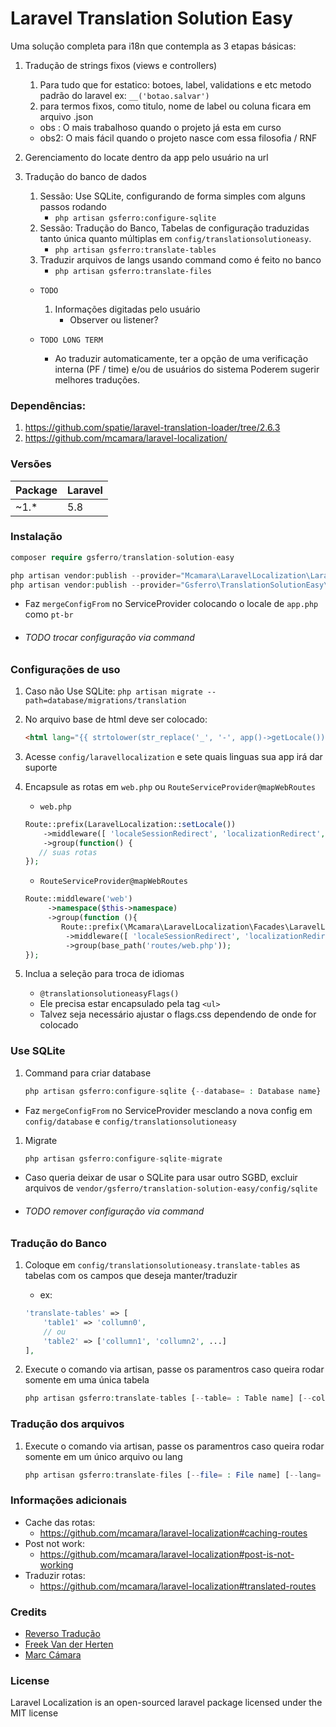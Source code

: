 # Laravel Translation Solution Easy

Uma solução completa para i18n que contempla as 3 etapas básicas:


1.  Tradução de strings fixos (views e controllers)

    1. Para tudo que for estatico: botoes, label, validations e etc
    metodo padrão do laravel
    ex:
        `__('botao.salvar')`
    1.  para termos fixos, como titulo, nome de label ou coluna ficara em arquivo <lang>.json

    * obs : O mais trabalhoso quando o projeto já esta em curso
    * obs2: O mais fácil quando o projeto nasce com essa filosofia / RNF
        
1.  Gerenciamento do locate dentro da app pelo usuário na url

1.  Tradução do banco de dados
    1.  Sessão: Use SQLite, configurando de forma simples com alguns passos rodando 
        - `php artisan gsferro:configure-sqlite` 
    1.  Sessão: Tradução do Banco, Tabelas de configuração traduzidas tanto única quanto múltiplas em `config/translationsolutioneasy`.
        - `php artisan gsferro:translate-tables`
    1.  Traduzir arquivos de langs usando command como é feito no banco    
        - `php artisan gsferro:translate-files`
    
    - `TODO` 
        1.  Informações digitadas pelo usuário 
            - Observer ou listener?
        
    - `TODO LONG TERM`
        - Ao traduzir automaticamente, ter a opção de uma verificação interna (PF / time) e/ou de usuários do sistema Poderem sugerir melhores traduções.
    
### Dependências:

1.  https://github.com/spatie/laravel-translation-loader/tree/2.6.3
1.  https://github.com/mcamara/laravel-localization/

### Versões
| Package | Laravel |
| ------ | ------ |
| ~1.* | 5.8 |
 

### Instalação

```php
composer require gsferro/translation-solution-easy

php artisan vendor:publish --provider="Mcamara\LaravelLocalization\LaravelLocalizationServiceProvider"
php artisan vendor:publish --provider="Gsferro\TranslationSolutionEasy\Providers\TranslationSolutionEasyServiceProvider" --force

```
* Faz `mergeConfigFrom` no ServiceProvider colocando o locale de `app.php` como `pt-br` 
* ###### TODO trocar configuração via command 

### Configurações de uso

1.  Caso não Use SQLite: `php artisan migrate --path=database/migrations/translation` 

1.  No arquivo base de html deve ser colocado:
    ```html
    <html lang="{{ strtolower(str_replace('_', '-', app()->getLocale())) }}">
    ```    
1.  Acesse `config/laravellocalization` e sete quais linguas sua app irá dar suporte

1.  Encapsule as rotas em `web.php` ou `RouteServiceProvider@mapWebRoutes`
    - `web.php`
    ```php
    Route::prefix(LaravelLocalization::setLocale())
        ->middleware([ 'localeSessionRedirect', 'localizationRedirect', 'localeViewPath' ])
        ->group(function() {
       // suas rotas
    });
    ```
    - `RouteServiceProvider@mapWebRoutes`
    ```php
    Route::middleware('web')
         ->namespace($this->namespace)
         ->group(function (){
            Route::prefix(\Mcamara\LaravelLocalization\Facades\LaravelLocalization::setLocale())
             ->middleware([ 'localeSessionRedirect', 'localizationRedirect', 'localeViewPath' ])
             ->group(base_path('routes/web.php'));         
    });
    ```

1.  Inclua a seleção para troca de idiomas
    - `@translationsolutioneasyFlags()`
    - Ele precisa estar encapsulado pela tag `<ul>`
    - Talvez seja necessário ajustar o flags.css dependendo de onde for colocado 
    
### Use SQLite
1. Command para criar database
    ```php
    php artisan gsferro:configure-sqlite {--database= : Database name}
    ```
- Faz `mergeConfigFrom` no ServiceProvider mesclando a nova config em `config/database` e `config/translationsolutioneasy`
1. Migrate
    ```php
    php artisan gsferro:configure-sqlite-migrate
    ```
- Caso queria deixar de usar o SQLite para usar outro SGBD, excluir arquivos de `vendor/gsferro/translation-solution-easy/config/sqlite`
* ###### TODO remover configuração via command 

### Tradução do Banco

1.  Coloque em `config/translationsolutioneasy.translate-tables` as tabelas com os campos que deseja manter/traduzir
    - ex:
    ```php
    'translate-tables' => [
        'table1' => 'collumn0', 
        // ou
        'table2' => ['collumn1', 'collumn2', ...]
    ],
    ```

1.  Execute o comando via artisan, passe os paramentros caso queira rodar somente em uma única tabela
    ```php 
    php artisan gsferro:translate-tables [--table= : Table name] [--column= : Collumn name]  [--lang= : Language]
    ```
    
### Tradução dos arquivos

1.  Execute o comando via artisan, passe os paramentros caso queira rodar somente em um único arquivo ou lang 
    ```php 
    php artisan gsferro:translate-files [--file= : File name] [--lang= : Language]
    ```
    
### Informações adicionais
* Cache das rotas:
    - https://github.com/mcamara/laravel-localization#caching-routes
* Post not work:
    - https://github.com/mcamara/laravel-localization#post-is-not-working    
* Traduzir rotas:    
    - https://github.com/mcamara/laravel-localization#translated-routes

### Credits

* [Reverso Tradução](https://www.reverso.net/)
* [Freek Van der Herten](https://github.com/freekmurze)
* [Marc Cámara](https://github.com/mcamara)

### License
Laravel Localization is an open-sourced laravel package licensed under the MIT license